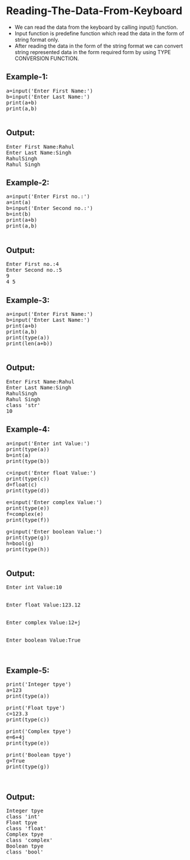 # Reading-The-Data-From-Keyboard

* We can read the data from the keyboard by calling input() function.
* Input function is predefine function which read the data in the form of string format only.
* After reading the data in the form of the string format we can convert string represented data in the form required form by using TYPE CONVERSION FUNCTION.

## Example-1:
<pre>
a=input('Enter First Name:')
b=input('Enter Last Name:')
print(a+b)
print(a,b)

</pre>

## Output:
<pre>
Enter First Name:Rahul
Enter Last Name:Singh
RahulSingh
Rahul Singh
</pre>

## Example-2:
<pre>
a=input('Enter First no.:')
a=int(a)
b=input('Enter Second no.:')
b=int(b)
print(a+b)
print(a,b)

</pre>

## Output:
<pre>
Enter First no.:4
Enter Second no.:5
9
4 5
</pre>

## Example-3:
<pre>
a=input('Enter First Name:')
b=input('Enter Last Name:')
print(a+b)
print(a,b)
print(type(a))
print(len(a+b))

</pre>

## Output:
<pre>
Enter First Name:Rahul
Enter Last Name:Singh
RahulSingh
Rahul Singh
class 'str'
10
</pre>

## Example-4:
<pre>
a=input('Enter int Value:')
print(type(a))
b=int(a)
print(type(b))

c=input('Enter float Value:')
print(type(c))
d=float(c)
print(type(d))

e=input('Enter complex Value:')
print(type(e))
f=complex(e)
print(type(f))

g=input('Enter boolean Value:')
print(type(g))
h=bool(g)
print(type(h))

</pre>

## Output:
<pre>
Enter int Value:10
<class 'str'>
<class 'int'>
Enter float Value:123.12
<class 'str'>
<class 'float'>
Enter complex Value:12+j
<class 'str'>
<class 'complex'>
Enter boolean Value:True
<class 'str'>
<class 'bool'>
</pre>


## Example-5:

<pre>
print('Integer tpye')
a=123
print(type(a))

print('Float tpye')
c=123.3
print(type(c))

print('Complex tpye')
e=6+4j
print(type(e))

print('Boolean tpye')
g=True
print(type(g))


</pre>

## Output:

<pre>
Integer tpye
class 'int'
Float tpye
class 'float'
Complex tpye
class 'complex'
Boolean tpye
class 'bool'
</pre>

